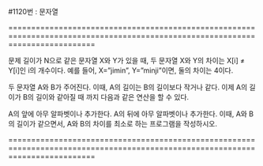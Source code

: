 #1120번 : 문자열

===============================================================================================================================

문제
길이가 N으로 같은 문자열 X와 Y가 있을 때, 두 문자열 X와 Y의 차이는 X[i] ≠ Y[i]인 i의 개수이다. 예를 들어, X=”jimin”, Y=”minji”이면, 둘의 차이는 4이다.

두 문자열 A와 B가 주어진다. 이때, A의 길이는 B의 길이보다 작거나 같다. 이제 A의 길이가 B의 길이와 같아질 때 까지 다음과 같은 연산을 할 수 있다.

A의 앞에 아무 알파벳이나 추가한다.
A의 뒤에 아무 알파벳이나 추가한다.
이때, A와 B의 길이가 같으면서, A와 B의 차이를 최소로 하는 프로그램을 작성하시오.

===============================================================================================================================

